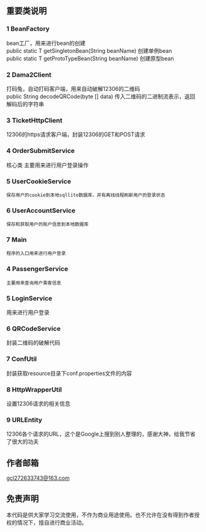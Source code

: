 ## 重要类说明
### 1 BeanFactory 
   bean工厂，用来进行bean的创建<br />
   public static <T> T getSingletonBean(String beanName) 创建单例bean<br />
   public static <T> T getProtoTypeBean(String beanName) 创建原型bean
   
### 2 Dama2Client
   打码兔，自动打码客户端，用来自动破解12306的二维码<br />
   public String decodeQRCode(byte [] data) 传入二维码的二进制流表示，返回解码后的字符串
 
### 3 TicketHttpClient
   12306的https请求客户端，封装12306的GET和POST请求

### 4 OrderSubmitService
   核心类 主要用来进行用户登录操作

### 5 UserCookieService
    保存用户的cookie到本地sqllite数据库，并有离线线程刷新用户的登录状态
    
### 6 UserAccountService
    保存和获取用户的账户信息到本地数据库
### 7 Main
    程序的入口用来进行用户登录
    
### 4 PassengerService
    主要用来查询用户乘客信息
    

### 5 LoginService
   用来进行用户登录

### 6 QRCodeService
   封装二维码的破解代码
   
### 7 ConfUtil
   封装获取resource目录下conf.properties文件的内容

### 8 HttpWrapperUtil
   设置12306请求的相关信息
   
### 9 URLEntity
   12306各个请求的URL，这个是Google上搜到别人整理的，感谢大神，给我节省了很大的功夫

## 作者邮箱
   gcl272633743@163.com   
   
   
## 免责声明
   本代码是供大家学习交流使用，不作为商业用途使用。也不允许在没有得到作者授权的情况下，擅自进行商业活动。
   
   